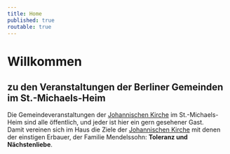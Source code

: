```yaml
---
title: Home
published: true
routable: true
---
```


# Willkommen
## zu den Veranstaltungen der Berliner Gemeinden im St.-Michaels-Heim
Die Gemeindeveranstaltungen der [Johannischen Kirche](https://www.johannische-kirche.org) im St.-Michaels-Heim sind alle öffentlich, und jeder ist hier ein gern gesehener Gast.  
Damit vereinen sich im Haus die Ziele der [Johannischen Kirche](https://www.johannische-kirche.org) mit denen der einstigen Erbauer, der Familie Mendelssohn: **Toleranz und Nächstenliebe**.
